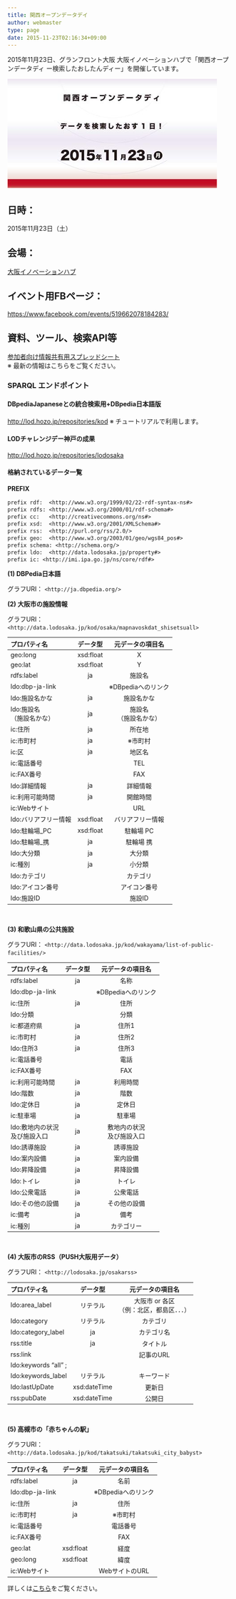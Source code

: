 ```yaml
---
title: 関西オープンデータデイ
author: webmaster
type: page
date: 2015-11-23T02:16:34+09:00
---
```


2015年11月23日、グランフロント大阪 大阪イノベーションハブで「関西オープンデータディ ー検索したおしたんディー」を開催しています。

![関西オープンデータデイ](/wp-content/uploads/2015/11/safe_image.jpg)

## 日時：

2015年11月23日（土）

## 会場：

[大阪イノベーションハブ](http://www.innovation-osaka.jp/ja/)

## イベント用FBページ：

<https://www.facebook.com/events/519662078184283/> 

## 資料、ツール、検索API等

[参加者向け情報共有用スプレッドシート][1]  
※ 最新の情報はこちらをご覧ください。

### SPARQL エンドポイント

#### DBpediaJapaneseとの統合検索用+DBpedia日本語版

<http://lod.hozo.jp/repositories/kod>
※ チュートリアルで利用します。

#### LODチャレンジデー神戸の成果

<http://lod.hozo.jp/repositories/lodosaka>

#### 格納されているデータ一覧

**PREFIX**

    prefix rdf:  <http://www.w3.org/1999/02/22-rdf-syntax-ns#>
    prefix rdfs: <http://www.w3.org/2000/01/rdf-schema#>
    prefix cc:   <http://creativecommons.org/ns#>
    prefix xsd:  <http://www.w3.org/2001/XMLSchema#>
    prefix rss:  <http://purl.org/rss/2.0/>
    prefix geo:  <http://www.w3.org/2003/01/geo/wgs84_pos#>
    prefix schema: <http://schema.org/>
    prefix ldo:  <http://data.lodosaka.jp/property#>
    prefix ic: <http://imi.ipa.go.jp/ns/core/rdf#>

**(1) DBPedia日本語**

グラフURI： `<http://ja.dbpedia.org/>`

**(2) 大阪市の施設情報**  

グラフURI： `<http://data.lodosaka.jp/kod/osaka/mapnavoskdat_shisetsuall>`

| プロパティ名            |   データ型    |   元データの項目名    |
|:----------------- |:---------:|:-------------:|
| geo:long          | xsd:float |       X       |
| geo:lat           | xsd:float |       Y       |
| rdfs:label        |    ja     |      施設名      |
| ldo:dbp-ja-link   |           | ※DBpediaへのリンク |
| ldo:施設名かな         |    ja     |     施設名かな     |
| ldo:施設名<br />（施設名かな） |    ja     | 施設名<br />（施設名かな） |
| ic:住所             |    ja     |      所在地      |
| ic:市町村            |    ja     |     ※市町村      |
| ic:区              |    ja     |      地区名      |
| ic:電話番号           |           |      TEL      |
| ic:FAX番号          |           |      FAX      |
| ldo:詳細情報          |    ja     |     詳細情報      |
| ic:利用可能時間         |    ja     |     開館時間      |
| ic:Webサイト         |           |      URL      |
| ldo:バリアフリー情報      | xsd:float |   バリアフリー情報    |
| ldo:駐輪場_PC        | xsd:float |    駐輪場 PC     |
| ldo:駐輪場_携         |    ja     |     駐輪場 携     |
| ldo:大分類           |    ja     |      大分類      |
| ic:種別             |    ja     |      小分類      |
| ldo:カテゴリ          |           |     カテゴリ      |
| ldo:アイコン番号        |           |    アイコン番号     |
| ldo:施設ID          |           |     施設ID      |

<br />

**(3) 和歌山県の公共施設** 

グラフURI： `<http://data.lodosaka.jp/kod/wakayama/list-of-public-facilities/>`

| プロパティ名              | データ型 |    元データの項目名     |
|:------------------- |:----:|:---------------:|
| rdfs:label          |  ja  |       名称        |
| ldo:dbp-ja-link     |      |  ※DBpediaへのリンク  |
| ic:住所               |  ja  |       住所        |
| ldo:分類              |      |       分類        |
| ic:都道府県             |  ja  |       住所1       |
| ic:市町村              |  ja  |       住所2       |
| ldo:住所3             |  ja  |       住所3       |
| ic:電話番号             |      |       電話        |
| ic:FAX番号            |      |       FAX       |
| ic:利用可能時間           |  ja  |      利用時間       |
| ldo:階数              |  ja  |       階数        |
| ldo:定休日             |  ja  |       定休日       |
| ic:駐車場              |  ja  |       駐車場       |
| ldo:敷地内の状況<br />及び施設入口 |  ja  | 敷地内の状況<br />及び施設入口 |
| ldo:誘導施設            |  ja  |      誘導施設       |
| ldo:案内設備            |  ja  |      案内設備       |
| ldo:昇降設備            |  ja  |      昇降設備       |
| ldo:トイレ             |  ja  |       トイレ       |
| ldo:公衆電話            |  ja  |      公衆電話       |
| ldo:その他の設備          |  ja  |     その他の設備      |
| ic:備考               |  ja  |       備考        |
| ic:種別               |  ja  |      カテゴリー      |

<br />

**(4) 大阪市のRSS（PUSH大阪用データ）**

グラフURI： `<http://lodosaka.jp/osakarss>`

| プロパティ名                           |     データ型     |         元データの項目名          |
|:-------------------------------- |:------------:|:-------------------------:|
| ldo:area_label                   |     リテラル     | 大阪市 or 各区<br />（例：北区，都島区．．．） |
| ldo:category                     |     リテラル     |           カテゴリ            |
| ldo:category_label               |      ja      |           カテゴリ名           |
| rss:title                        |      ja      |           タイトル            |
| rss:link                         |              |          記事のURL           |
| ldo:keywords &#8220;all&#8221; ; |              | |
| ldo:keywords_label               |     リテラル     |           キーワード           |
| ldo:lastUpDate                   | xsd:dateTime |            更新日            |
| rss:pubDate                      | xsd:dateTime |            公開日            |

<br />

**(5) 高槻市の「赤ちゃんの駅」**

グラフURI： `<http://data.lodosaka.jp/kod/takatsuki/takatsuki_city_babyst>`

| プロパティ名          |   データ型    |   元データの項目名    |
|:--------------- |:---------:|:-------------:|
| rdfs:label      |    ja     |      名前       |
| ldo:dbp-ja-link |           | ※DBpediaへのリンク |
| ic:住所           |    ja     |      住所       |
| ic:市町村          |    ja     |     ※市町村      |
| ic:電話番号         |           |     電話番号      |
| ic:FAX番号        |           |      FAX      |
| geo:lat         | xsd:float |      経度       |
| geo:long        | xsd:float |      緯度       |
| ic:Webサイト       |           |  WebサイトのURL   |

詳しくは[こちら][2]をご覧ください。

 [1]: https://docs.google.com/spreadsheets/d/1-3DaszoByJSwBKP7rnaKTcru8tohQoV6y9KXDuuCcmc/edit?pli=1#gid=0
 [2]: https://docs.google.com/spreadsheets/d/1cmNJxYGqmyWGIu2IMHK_UTGdk83_YPlM3WtsYbW6xqc/edit#gid=66768040